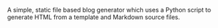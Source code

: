 A simple, static file based blog generator which uses a Python script to generate HTML from a template and Markdown source files.